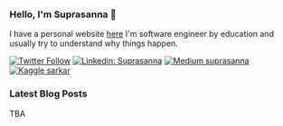 ### Hello, I'm Suprasanna 👋
I have a personal website [here](www.suprasanna.com/)
I'm software engineer by education and usually try to understand why things happen.

[![Twitter Follow](https://img.shields.io/twitter/follow/spsarkar?label=Follow)](https://twitter.com/spsarkar)
[![Linkedin: Suprasanna](https://img.shields.io/badge/-Suprasanna%20Sarkar-blue?style=flat-square&logo=Linkedin&logoColor=white&link=https://www.linkedin.com/in/spsarkar/)](https://www.linkedin.com/in/spsarkar/)
[![Medium suprasanna](https://img.shields.io/badge/-suprasanna-000000?style=flat&labelColor=000000&logo=Medium&link=https://medium.com/@suprasanna)](https://medium.com/@suprasanna)
[![Kaggle sarkar](https://img.shields.io/badge/-sarkar-teal?style=flat&logo=kaggle&logoColor=deepblue&link=https://www.kaggle.com/sarkar)](https://www.kaggle.com/sarkar)

### Latest Blog Posts
TBA
